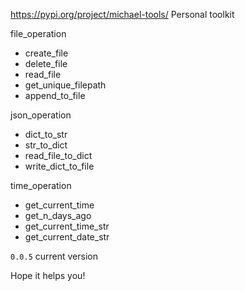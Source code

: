 https://pypi.org/project/michael-tools/
Personal toolkit

file_operation
- create_file
- delete_file
- read_file
- get_unique_filepath
- append_to_file

json_operation
- dict_to_str
- str_to_dict
- read_file_to_dict
- write_dict_to_file

time_operation
- get_current_time
- get_n_days_ago
- get_current_time_str
- get_current_date_str

`0.0.5` current version

Hope it helps you!